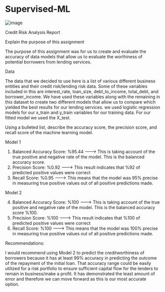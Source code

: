 # Supervised-ML
![image](https://github.com/nasr9000/Supervised-ML/assets/128746625/83ecc03a-1fd3-49fe-97cc-df24967b5514)

Credit Risk Analysis Report

Explain the purpose of this assignment

The purpose of this assignment was for us to create and evaluate the accuracy of data models that allow us to evaluate the worthiness of potential borrowers from lending services.


Data 

The data that we decided to use here is a list of various different business entities and their credit risk/lending risk data. Some of these variables included in this are interest_rate, loan_size, debt_to_income, total_debt, and borrower_income. We have used these variables along with the remaining in this dataset to create two different models that allow us to compare which yielded the best results for our lending services. we used logistic regression models for our x_train and y_train variables for our training data. For our fitted model we used the X_test.


Using a bulleted list, describe the accuracy score, the precision score, and recall score of the machine learning model.

Model 1
   
1. Balanced Accuracy Score: %95.44 ---> This is taking account of the true positive and negative rate of the model. This is the balanced accuracy score.
2. Precision Score: %0.92 ---> This result indicates that %92 of predicted positive values were correct
3. Recall Score: %0.95 ---> This means that the model was 95% precise in measuring true positive values out of all positive predictions made.
  

Model 2
   
4. Balanced Accuracy Score: %100 ---> This is taking account of the true positive and negative rate of the model. This is the balanced accuracy score %100.
5. Precision Score: %100 --->  This result indicates that %100 of predicted positive values were correct
6. Recall Score: %100 ---> This means that the model was 100% precise in measuring true positive values out of all positive predictions made.

Recommendations:

I would recommend using Model 2 to predict the creditworthiness of borrowers because it has at least 99% accuracy in predicting the outcome of the repayment of the initial loan. That accuracy range could be easily utilized for a risk portfolio to ensure sufficient capital flow for the lenders to remain in business/make a profit. It has demonstrated the least amount of error and therefore we can move forward as this is our most accurate option. 
